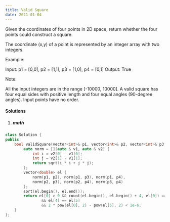 ```yaml
---
title: Valid Square
date: 2021-01-04
---
```

Given the coordinates of four points in 2D space, return whether the four points could construct a square.

The coordinate (x,y) of a point is represented by an integer array with two integers.

Example:

Input: p1 = [0,0], p2 = [1,1], p3 = [1,0], p4 = [0,1]
Output: True
 

Note:

All the input integers are in the range [-10000, 10000].
A valid square has four equal sides with positive length and four equal angles (90-degree angles).
Input points have no order.

#### Solutions

1. ##### math

```cpp
class Solution {
public:
    bool validSquare(vector<int>& p1, vector<int>& p2, vector<int>& p3, vector<int>& p4) {
        auto norm = [](auto & v1, auto & v2) {
            int i = v2[0] - v1[0];
            int j = v2[1] - v1[1];
            return sqrt(i * i + j * j);
        };
        vector<double> el {
            norm(p1, p2), norm(p1, p3), norm(p1, p4), 
            norm(p2, p3), norm(p2, p4), norm(p3, p4)
        };
        sort(el.begin(), el.end());
        return el[0] > 0 && count(el.begin(), el.begin() + 4, el[0]) == 4 
                && el[4] == el[5] 
                && 2 * pow(el[0], 2) - pow(el[5], 2) < 1e-6;
    }
};
```